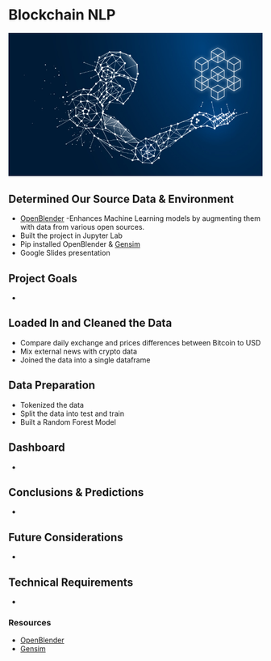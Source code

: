 # Blockchain NLP
![Image Credit:Bahrain This Week.com](images/ai-blockchain.jpeg)

## Determined Our Source Data & Environment
- [OpenBlender](https://openblender.io/#/my_dashboard)
    -Enhances Machine Learning models by augmenting them with data from various open sources.
- Built the project in Jupyter Lab
- Pip installed OpenBlender & [Gensim](https://www.geeksforgeeks.org/nlp-gensim-tutorial-complete-guide-for-beginners/)
- Google Slides presentation

## Project Goals
- 

## Loaded In and Cleaned the Data
- Compare daily exchange and prices differences between Bitcoin to USD
- Mix external news with crypto data
- Joined the data into a single dataframe

## Data Preparation
- Tokenized the data
- Split the data into test and train
- Built a Random Forest Model

## Dashboard
- 

## Conclusions & Predictions
- 

## Future Considerations
-

## Technical Requirements
- 

### Resources

- [OpenBlender](https://openblender.io/#/my_dashboard)
- [Gensim](https://www.geeksforgeeks.org/nlp-gensim-tutorial-complete-guide-for-beginners/)